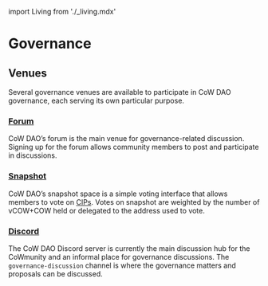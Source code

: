 import Living from './_living.mdx'

# Governance

<Living />

## Venues

Several governance venues are available to participate in CoW DAO governance, each serving its own particular purpose.

### [Forum](https://forum.cow.fi)

CoW DAO’s forum is the main venue for governance-related discussion. Signing up for the forum allows community members to post and participate in discussions.

### [Snapshot](https://snapshot.org/#/cow.eth)

CoW DAO’s snapshot space is a simple voting interface that allows members to vote on [CIPs](/governance/process/#cow-dao-improvement-proposals-cips). Votes on snapshot are weighted by the number of vCOW+COW held or delegated to the address used to vote. 

### [Discord](https://discord.gg/invite/cowprotocol)

The CoW DAO Discord server is currently the main discussion hub for the CoWmunity and an informal place for governance discussions. The `governance-discussion` channel is where the governance matters and proposals can be discussed.
